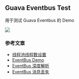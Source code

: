 ## Guava Eventbus Test
用于测试 Guava Eventbus 的 Demo

![](https://images2015.cnblogs.com/blog/335784/201704/335784-20170425175621584-391763754.png)

### 参考文章
- [线程池线程数设置](https://engineering.zalando.com/posts/2019/04/how-to-set-an-ideal-thread-pool-size.html)
- [EventBus Demo](https://www.cnblogs.com/crazymakercircle/p/17046275.html)
- [EventBus 深度解析](https://developer.aliyun.com/article/657112)
- [EventBus 消息丢失](https://juejin.cn/s/guava%20eventbus%20%E4%B8%A2%E5%A4%B1%E4%BF%A1%E6%81%AF)